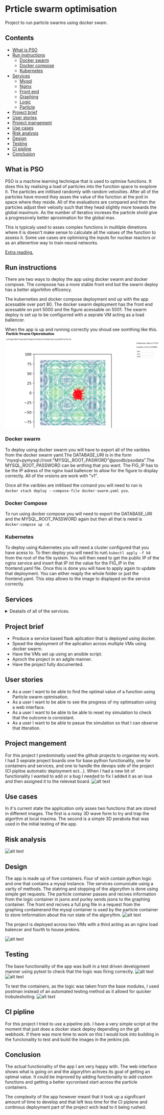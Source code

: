 # Prticle swarm optimisation

Project to run particle swarms using docker swam.

## Contents
* [What is PSO](#PSO)
* [Run instructions](#Run_instructions)
  - [Docker swarm](#RDS)
  - [Docker compose](#RDC)
  - [Kubernetes](#k8)
* [Services](#services)
  - [Mysql](#mysql)
  - [Nginx](#nginx)
  - [Front end](#frontend)
  - [Graphing](#graphing)
  - [Logic](#logic)
  - [Particle](#particle)
* [Project brief](#PB)
* [User stories](#User_Stories)
* [Project mangement](#PM)
* [Use cases](#Use_cases)
* [Risk analysis](#Risk)
* [Design](#Design)
* [Testing](#Testing)
* [CI pipline](#CI)
* [Conclusion](#Conclusion)

<a name="PSO"></a>
## What is PSO

PSO is a machine learning technique that is used to optmise functions. It does this by realising a load of particles into the function space to exsplore it. The particles are initlised randomly with random velosities. After all of the particles have moved they asses the value of the function at the poit in space where they reside. All of the evaluations are compared and then the particles adjust their velosity such that they head slightly more towards the global maximum. As the number of iteratios increses the particle shold give a progressively better aproximation for the global max.

This is typicaly used to asses complex functions in multilple dimetions where it is doesn't make sense to calculate all the values of the function to assess it. Some use cases are optimising the inputs for nuclear reactors or as an altenertive way to train neural networks.

[Extra reading.](https://en.wikipedia.org/wiki/Particle_swarm_optimization)

<a name="Run_instructions"></a>
## Run instructions

There are two ways to deploy the app using docker swarm and docker compose. The compsose has a more stable front end but the swarm deploy has a better algorhthm efficency.

The kuberneties and docker compose deployment end up with the app acessable over port 80. The docker swarm deployment has the front end acessable on port 5000 and the figure acessable on 5001. The swarm deploy is set up to be configurred with a seprate VM acting as a load ballencer.

When the app is up and running correctly you shoud see somthing like this.
![alt text](Media/web_app.png)

<a name="RDS"></a>
### Docker swarm
To deploy using docker swarm you will have to export all of the varibles from the docker swarm yaml.The DATABASE_URI is in the form "mysql+pymysql://root:"MYSQL_ROOT_PASWORD"@psodb/psodata".The MYSQL_ROOT_PASSWORD can be anthing that you want. The FIG_IP has to be the IP adress of the nginx load ballencer to allow for the figure to display correctly. All of the vrsions are work with "v1".

Once all the varibles are initilised the comand you will need to run is\
```docker stack deploy --compose-file docker-swarm.yaml pso```.

<a name="RDC"></a>
### Docker Compose
To run using docker compose you will need to export the DATABASE_URI and the MYSQL_ROOT_PASSWORD again but then all that is need is\
```docker-compose up -d```.

<a name="k8"></a>
### Kubernetes
To deploy using Kubernetes you will need a cluster configured that you have acess to. To then deploy you will need to run\ 
```kubectl apply -f k8```\
from the root of the file system. You will then need to get the public IP of the nginx service and insert that IP int the value for the FIG_IP in the frontend.yaml file. Once this is done you will have to apply again to update that deployment. You can either reaply the whole folder or just the frontend.yaml. This step allows to the image to displayed on the service correctly.  

<a name="services"></a>
## Services
<details>
	<summary>Deatails of all of the services.</summary>
	
	<a name="mysql"></a>
	### Mysql
	Simple Mysql container with the data structure needed already confiured to track the progression of the itterations. Also contains all of the flags that crontrool the run flags.

	<a name="nginx"></a>
	### Nginx
	Nginx container to act as a load ballencer to the various other services only exposing the front end and pade that the figure is displayed on so it can be pulled by the html code.

	<a name="frontend"></a>
	### Front end
	Faslk aplication that displays the progress of the algorythm along with 3 buttons. These provide start, stop, and reset functionality.

	<a name="graphing"></a>
	### Graphing service
	Service that uses [numpy](https://numpy.org) and [matplotlib](https://matplotlib.org) to generate a base contoure plot of the function being used. The location of the particles and their veloicites are recived in a post request from the particle service once it has completed an itteration. This data is then used to overlay the particles onto the contour plot and serve this up as a png file on the \figure page.

	<a name="logic"></a>
	### Logic
	Service to asess the overal progress of the algroythim. It recives the locations of all the particels in a json from the particle service. Once recived the function is evaluated at the location of all of the particles. These values are compared to the current global maximum pulled from the databse. If a value is greater the value of the database is updated to reflect that if not the previous value is entered again. At the end of iterating through the particles the current postion of the global maximum is sent back to the particle service.

	<a name="particle"></a>
	### Particle
	This is the core service of the algorythm. It controls all of the logic for the particles. Once triggered the service checks to see if the particles for the dimulation have been generated correctly and if they haven't it generates them. Once the particles have been sucessfully genrated a run loop is entered that is dependent on a flag stored in the database. In this loop the particles are moved and then their values are sent off the relevant services. When the global max location is recived the veloicity of all of the particles is updated to move slightly more towards it. This loop will contiue untill the run flag is updated in the databse. As the itterations increase all of the particles should converge on the global maximum found by the algorythm due to the drag on the particles.

</details>

<a name="PB"></a>
## Project brief
* Produce a service based flask aplication that is deployed using docker.
* Spead the deployment of the aplication across multiple VMs using docker swarm.
* Have the VMs set up using an ansible script.
* Aproch the project in an adgile manner.
* Have the project fully documented.

<a name="User_Stories"></a>
## User stories
* As a user I want to be able to find the optimal value of a function using Particle swarm optmisation.
* As a user I want to be able to see the progress of my optimsation using a web interface.
* As a user I want to be able to be able to reset my simulation to check that the outcome is consistant.
* As a user I want to be able to pasue the simulation so that I can observe that itteration.

<a name="PM"></a>
## Project mangement
For this project I predominatly used the github projects to organise my work. I had 3 seprate project boards one for base python functionality, one for containers and services, and one to handle the devops side of the project (CI pipline automatic deployment ect...). When I had a new bit of functionality I wanted to add or a bug I needed to fix I added it as an isue and then assigned it to the releveat board.
![alt text](Media/Git%20project.png)

<a name="Use_Cases"></a>
## Use cases
In it's current state the application only asses two functions that are stored in different images. The first is a noisy 3D wave form to try and trap the algorthm at local maxima. The second is a simple 3D perabola that was used in the initial testing of the app.

<a name="Risk"></a>
## Risk analysis
![alt text](Media/Screenshot%202020-04-06%20at%2008.28.14.png)

<a name="Design"></a>
## Design
The app is made up of five containers. Four of wich contain python logic and one that contains a mysql instance. The services comunicate using a varity of methods. The statring and stopping of the algorythm is done using simple get requests. The particle container passes and recives information from the logic container in jsons and purley sends jsons to the graphing container. The front end recives a full png file in a request from the graphing containerand the mysql container is used by the particle container to store imformation about the run state of the algorythm.
![alt text](Media/Service%20layout.png)

The project is deployed across two VMs with a third acting as an nginx load balencer and fourth to house jenkins.

![alt text](Media/VM%20layout.png)
<a name="Testing"></a>
## Testing
The base functionality of the app was built in a test driven development manner using pytest to check that the logic was firing correctly.
![alt text](Media/particle%20test.png)
![alt text](Media/logic%20test.png)

To test the containers, as the logic was taken from the base modules, I used postman instead of an automated testing method as it allowd for quicker trobuleshoting.
![alt text](Media/Postman.png)

<a name="CI"></a>
## CI pipline 
For this project I tried to use a pipeline job. I have a very simple script at the moment that just does a docker stack deploy depending on the git webhook. If there was more time to work on this I would look into building in the functonality to test and build the images in the jenkins job.

<a name="Conclusion"></a>
## Conclusion
The actual functionality of the app I am very happy with. The web interface shows what is going on and the algorythm achives its goal of getting an optmal value. It could be improved by adding functionality to add custom functions and getting a better sycronised start across the particle containers.

The complexity of the app however meant that it took up a significant amount of time to develop and that left less time for the CI piplene and continous deployment part of the project wich lead to it being rushed.
